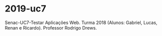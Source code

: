 # 2019-uc7
Senac-UC7-Testar Aplicações Web. Turma 2018 (Alunos: Gabriel, Lucas, Renan e Ricardo). Professor Rodrigo Drews.
